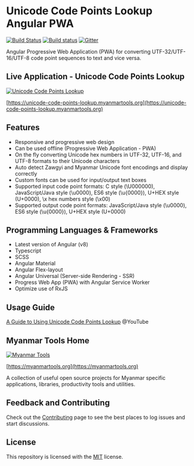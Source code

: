 # Unicode Code Points Lookup Angular PWA

[![Build Status](https://dev.azure.com/myanmartools/unicode-code-points-lookup-angular-pwa/_apis/build/status/myanmartools.unicode-code-points-lookup-angular-pwa?branchName=master)](https://dev.azure.com/myanmartools/unicode-code-points-lookup-angular-pwa/_build/latest?definitionId=5&branchName=master)
[![Build status](https://ci.appveyor.com/api/projects/status/bied8m9cnv6wk7lo?svg=true)](https://ci.appveyor.com/project/admindagonmetriccom/unicode-code-points-lookup-angular-pwa)
[![Gitter](https://badges.gitter.im/myanmartools/community.svg)](https://gitter.im/myanmartools/community?utm_source=badge&utm_medium=badge&utm_campaign=pr-badge)

Angular Progressive Web Application (PWA) for converting UTF-32/UTF-16/UTF-8 code point sequences to text and vice versa.

## Live Application - Unicode Code Points Lookup

[![Unicode Code Points Lookup](https://unicode-code-points-lookup.myanmartools.org/assets/images/appicons/v1/screenshot.jpg)](https://unicode-code-points-lookup.myanmartools.org)

[https://unicode-code-points-lookup.myanmartools.org](https://unicode-code-points-lookup.myanmartools.org)

## Features

* Responsive and progressive web design
* Can be used offline (Progressive  Web Application - PWA)
* On the fly converting Unicode hex numbers in UTF-32, UTF-16, and UTF-8 formats to their Unicode characters
* Auto detect Zawgyi and Myanmar Unicode font encodings and display correctly
* Custom fonts can be used for input/output text boxes
* Supported input code point formats: C style (\U000000), JavaScript/Java style (\u0000), ES6 style (\u{0000}), U+HEX style (U+0000), \x hex numbers style (\x00)
* Supported output code point formats: JavaScript/Java style (\u0000), ES6 style (\u{0000}), U+HEX style (U+0000)

## Programming Languages & Frameworks

* Latest version of Angular (v8)
* Typescript
* SCSS
* Angular Material
* Angular Flex-layout
* Angular Universal (Server-side Rendering - SSR)
* Progress Web App (PWA) with Angular Service Worker
* Optimize use of RxJS

## Usage Guide

[A Guide to Using Unicode Code Points Lookup](https://youtu.be/SDN-ej-1P40)  @YouTube

## Myanmar Tools Home

[![Myanmar Tools](https://myanmartools.org/assets/images/appicons/v1/android/android-launchericon-192x192.png)](https://myanmartools.org)

[https://myanmartools.org](https://myanmartools.org)

A collection of useful open source projects for Myanmar specific applications, libraries, productivity tools and utilities.

## Feedback and Contributing

Check out the [Contributing](https://github.com/myanmartools/unicode-code-points-lookup-angular-pwa/blob/master/CONTRIBUTING.md) page to see the best places to log issues and start discussions.

## License

This repository is licensed with the [MIT](https://github.com/myanmartools/unicode-code-points-lookup-angular-pwa/blob/master/LICENSE) license.
